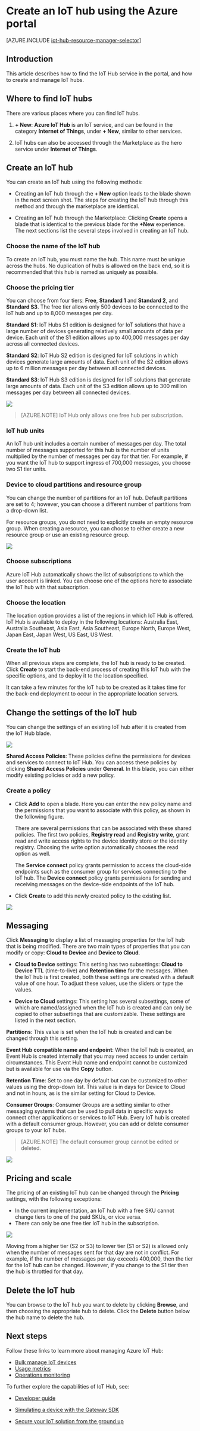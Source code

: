 <properties
	 pageTitle="Use the Azure portal to create an IoT Hub | Microsoft Azure"
	 description="An overview of how to create and manage Azure IoT hubs through the Azure portal"
	 services="iot-hub"
	 documentationCenter=""
	 authors="dominicbetts"
	 manager="timlt"
	 editor=""/>

<tags
	 ms.service="iot-hub"
	 ms.devlang="na"
	 ms.topic="article"
	 ms.tgt_pltfrm="na"
	 ms.workload="na"
	 ms.date="09/30/2016"
	 ms.author="dobett"/>

# Create an IoT hub using the Azure portal

[AZURE.INCLUDE [iot-hub-resource-manager-selector](../../includes/iot-hub-resource-manager-selector.md)]


## Introduction

This article describes how to find the IoT Hub service in the portal, and how to create and manage IoT hubs.

## Where to find IoT hubs

There are various places where you can find IoT hubs.

1. **+ New**: **Azure IoT Hub** is an IoT service, and can be found in the category **Internet of Things**, under **+ New**, similar to other services.

2. IoT hubs can also be accessed through the Marketplace as the hero service under **Internet of Things**.

## Create an IoT hub

You can create an IoT hub using the following methods:

- Creating an IoT hub through the **+ New** option leads to the blade shown in the next screen shot. The steps for creating the IoT hub through this method and through the marketplace are identical.

- Creating an IoT hub through the Marketplace: Clicking **Create** opens a blade that is identical to the previous blade for the **+New** experience. The next sections list the several steps involved in creating an IoT hub.

### Choose the name of the IoT hub

To create an IoT hub, you must name the hub. This name must be unique across the hubs. No duplication of hubs is allowed on the back end, so it is recommended that this hub is named as uniquely as possible.

### Choose the pricing tier

You can choose from four tiers: **Free**, **Standard 1** and **Standard 2**, and **Standard S3**. The free tier allows only 500 devices to be connected to the IoT hub and up to 8,000 messages per day.

**Standard S1**: IoT Hubs S1 edition is designed for IoT solutions that have a large number of devices generating relatively small amounts of data per device. Each unit of the S1 edition allows up to 400,000 messages per day across all connected devices.

**Standard S2**: IoT Hub S2 edition is designed for IoT solutions in which devices generate large amounts of data. Each unit of the S2 edition allows up to 6 million messages per day between all connected devices.

**Standard S3**: IoT Hub S3 edition is designed for IoT solutions that generate large amounts of data. Each unit of the S3 edition allows up to 300 million messages per day between all connected devices.

![][4]

> [AZURE.NOTE] IoT Hub only allows one free hub per subscription.

### IoT hub units

An IoT hub unit includes a certain number of messages per day. The total number of messages supported for this hub is the number of units multiplied by the number of messages per day for that tier. For example, if you want the IoT hub to support ingress of 700,000 messages, you choose two S1 tier units.

### Device to cloud partitions and resource group

You can change the number of partitions for an IoT hub. Default partitions are set to 4; however, you can choose a different number of partitions from a drop-down list.

For resource groups, you do not need to explicitly create an empty resource group. When creating a resource, you can choose to either create a new resource group or use an existing resource group.

![][5]

### Choose subscriptions

Azure IoT Hub automatically shows the list of subscriptions to which the user account is linked. You can choose one of the options here to associate the IoT hub with that subscription.

### Choose the location

The location option provides a list of the regions in which IoT Hub is offered. IoT Hub is available to deploy in the following locations: Australia East, Australia Southeast, Asia East, Asia Southeast, Europe North, Europe West, Japan East, Japan West, US East, US West.

### Create the IoT hub

When all previous steps are complete, the IoT hub is ready to be created. Click **Create** to start the back-end process of creating this IoT hub with the specific options, and to deploy it to the location specified.

It can take a few minutes for the IoT hub to be created as it takes time for the back-end deployment to occur in the appropriate location servers.

## Change the settings of the IoT hub

You can change the settings of an existing IoT hub after it is created from the IoT Hub blade.

![][8]

**Shared Access Policies**: These policies define the permissions for devices and services to connect to IoT Hub. You can access these policies by clicking **Shared Access Policies** under **General**. In this blade, you can either modify existing policies or add a new policy.

### Create a policy

- Click **Add** to open a blade. Here you can enter the new policy name and the permissions that you want to associate with this policy, as shown in the following figure.

	There are several permissions that can be associated with these shared policies. The first two policies, **Registry read** and **Registry write**, grant read and write access rights to the device identity store or the identity registry. Choosing the write option automatically chooses the read option as well.

 	The **Service connect** policy grants permission to access the cloud-side endpoints such as the consumer group for services connecting to the IoT hub. The **Device connect** policy grants permissions for sending and receiving messages on the device-side endpoints of the IoT hub.

- Click **Create** to add this newly created policy to the existing list.

![][10]

## Messaging

Click **Messaging** to display a list of messaging properties for the IoT hub that is being modified. There are two main types of properties that you can modify or copy: **Cloud to Device** and **Device to Cloud**.

- **Cloud to Device** settings: This setting has two subsettings: **Cloud to Device TTL** (time-to-live) and **Retention time** for the messages. When the IoT hub is first created, both these settings are created with a default value of one hour. To adjust these values, use the sliders or type the values.

- **Device to Cloud** settings: This setting has several subsettings, some of which are named/assigned when the IoT hub is created and can only be copied to other subsettings that are customizable. These settings are listed in the next section.

**Partitions**: This value is set when the IoT hub is created and can be changed through this setting.

**Event Hub compatible name and endpoint**: When the IoT hub is created, an Event Hub is created internally that you may need access to under certain circumstances. This Event Hub name and endpoint cannot be customized but is available for use via the **Copy** button.

**Retention Time**: Set to one day by default but can be customized to other values using the drop-down list. This value is in days for Device to Cloud and not in hours, as is the similar setting for Cloud to Device.

**Consumer Groups**: Consumer Groups are a setting similar to other messaging systems that can be used to pull data in specific ways to connect other applications or services to IoT Hub. Every IoT hub is created with a default consumer group. However, you can add or delete consumer groups to your IoT hubs.

> [AZURE.NOTE] The default consumer group cannot be edited or deleted.

![][11]

## Pricing and scale

The pricing of an existing IoT hub can be changed through the **Pricing** settings, with the following exceptions:

- In the current implementation, an IoT hub with a free SKU cannot change tiers to one of the paid SKUs, or vice versa.
- There can only be one free tier IoT hub in the subscription.

![][12]

Moving from a higher tier (S2 or S3) to lower tier (S1 or S2) is allowed only when the number of messages sent for that day are not in conflict. For example, if the number of messages per day exceeds 400,000, then the tier for the IoT hub can be changed. However, if you change to the S1 tier then the hub is throttled for that day.

## Delete the IoT hub

You can browse to the IoT hub you want to delete by clicking **Browse**, and then choosing the appropriate hub to delete. Click the **Delete** button below the hub name to delete the hub.

## Next steps

Follow these links to learn more about managing Azure IoT Hub:

- [Bulk manage IoT devices][lnk-bulk]
- [Usage metrics][lnk-metrics]
- [Operations monitoring][lnk-monitor]

To further explore the capabilities of IoT Hub, see:

- [Developer guide][lnk-devguide]
- [Simulating a device with the Gateway SDK][lnk-gateway]
- [Secure your IoT solution from the ground up][lnk-securing]


  [4]: ./media/iot-hub-create-through-portal/create-iothub.png
  [5]: ./media/iot-hub-create-through-portal/location1.png
  [8]: ./media/iot-hub-create-through-portal/portal-settings.png
  [10]: ./media/iot-hub-create-through-portal/shared-access-policies.png
  [11]: ./media/iot-hub-create-through-portal/messaging-settings.png
  [12]: ./media/iot-hub-create-through-portal/pricing-error.png

[lnk-bulk]: iot-hub-bulk-identity-mgmt.md
[lnk-metrics]: iot-hub-metrics.md
[lnk-monitor]: iot-hub-operations-monitoring.md

[lnk-devguide]: iot-hub-devguide.md
[lnk-gateway]: iot-hub-linux-gateway-sdk-simulated-device.md
[lnk-securing]: iot-hub-security-ground-up.md